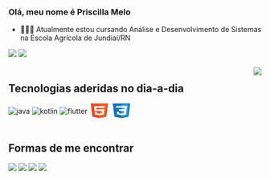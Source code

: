 ### Olá, meu nome é Priscilla Melo

- 👩🏻‍💻 Atualmente estou cursando Análise e Desenvolvimento de Sistemas na Escola Agrícola de Jundiaí/RN

<div>
  <img height="180em" src="https://github-readme-stats.vercel.app/api?username=priscillamelo&show_icons=true&theme=bear&count_private=true"/>
  <img height="180em" src="https://github-readme-stats.vercel.app/api/top-langs/?username=priscillamelo&layout=compact"/>  

</div></br>

<img align="right" height="250em" src="https://tm.ibxk.com.br/2021/08/25/25145859223279.jpg"/>

## Tecnologias aderidas no dia-a-dia
<div style="display: inline_block">
  <img align="center" alt="java" height="40" width="50" src="https://cdn.jsdelivr.net/gh/devicons/devicon/icons/java/java-original-wordmark.svg">
  <img align="center" alt="kotlin" height="30" width="40" src="https://cdn.jsdelivr.net/gh/devicons/devicon/icons/kotlin/kotlin-original.svg">
  <img align="center" alt="flutter" height="30" width="40" src="https://cdn.jsdelivr.net/gh/devicons/devicon/icons/flutter/flutter-original.svg"">
  <img align="center" alt="html" height="30" width="40" src="https://raw.githubusercontent.com/devicons/devicon/master/icons/html5/html5-original.svg">
  <img align="center" alt="css" height="30" width="40" src="https://raw.githubusercontent.com/devicons/devicon/master/icons/css3/css3-original.svg">
</div></br>

## Formas de me encontrar
<div> 
  <a href = "mailto:contatopriscillamelo73@gmail.com"><img src="https://img.shields.io/badge/Gmail-D14836?style=for-the-badge&logo=gmail&logoColor=white" target="_blank"></a>  
  <a href="https://www.linkedin.com/in/priscillamelocosta" target="_blank"><img src="https://img.shields.io/badge/LinkedIn-0077B5?style=for-the-badge&logo=linkedin&logoColor=white" target="_blank"></a>
  <a href="https://www.instagram.com/pandsmurf" target="_blank"><img src="https://img.shields.io/badge/Instagram-E4405F?style=for-the-badge&logo=instagram&logoColor=white" target="_blank"></a>
  <a href="https://www.medium.com/@priscillamelo73" target="_blank"><img src="https://img.shields.io/badge/Medium-12100E?style=for-the-badge&logo=medium&logoColor=white" target="_blank"></a>
</div>


